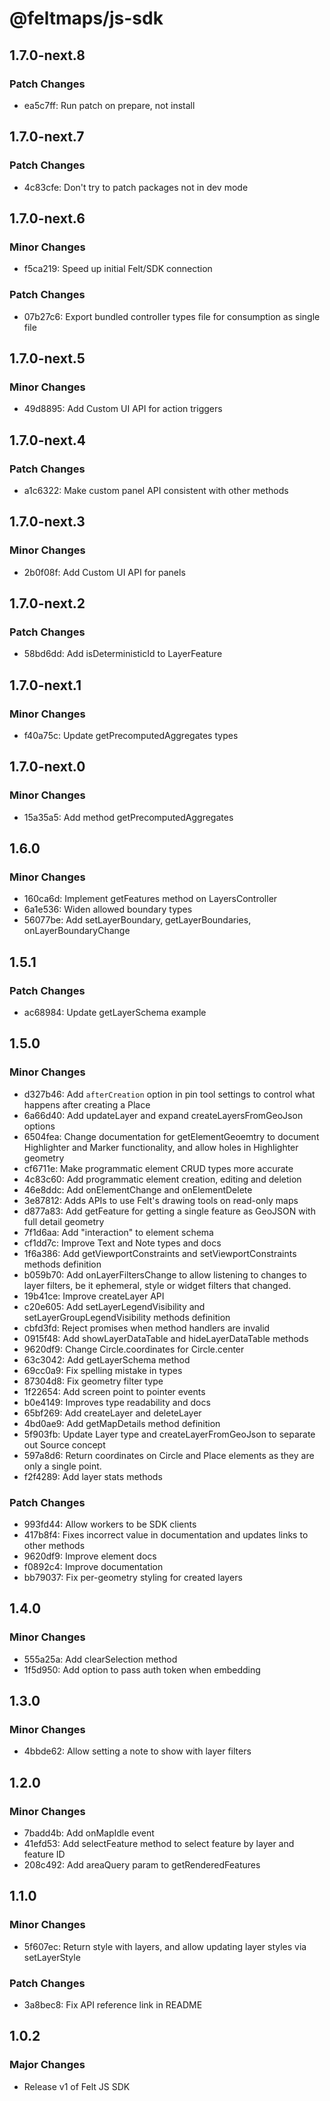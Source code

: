 # @feltmaps/js-sdk

## 1.7.0-next.8

### Patch Changes

* ea5c7ff: Run patch on prepare, not install

## 1.7.0-next.7

### Patch Changes

* 4c83cfe: Don't try to patch packages not in dev mode

## 1.7.0-next.6

### Minor Changes

* f5ca219: Speed up initial Felt/SDK connection

### Patch Changes

* 07b27c6: Export bundled controller types file for consumption as single file

## 1.7.0-next.5

### Minor Changes

* 49d8895: Add Custom UI API for action triggers

## 1.7.0-next.4

### Patch Changes

* a1c6322: Make custom panel API consistent with other methods

## 1.7.0-next.3

### Minor Changes

* 2b0f08f: Add Custom UI API for panels

## 1.7.0-next.2

### Patch Changes

* 58bd6dd: Add isDeterministicId to LayerFeature

## 1.7.0-next.1

### Minor Changes

* f40a75c: Update getPrecomputedAggregates types

## 1.7.0-next.0

### Minor Changes

* 15a35a5: Add method getPrecomputedAggregates

## 1.6.0

### Minor Changes

* 160ca6d: Implement getFeatures method on LayersController
* 6a1e536: Widen allowed boundary types
* 56077be: Add setLayerBoundary, getLayerBoundaries, onLayerBoundaryChange

## 1.5.1

### Patch Changes

* ac68984: Update getLayerSchema example

## 1.5.0

### Minor Changes

* d327b46: Add `afterCreation` option in pin tool settings to control what happens after creating a Place
* 6a66d40: Add updateLayer and expand createLayersFromGeoJson options
* 6504fea: Change documentation for getElementGeoemtry to document Highlighter and Marker functionality, and allow holes in Highlighter geometry
* cf6711e: Make programmatic element CRUD types more accurate
* 4c83c60: Add programmatic element creation, editing and deletion
* 46e8ddc: Add onElementChange and onElementDelete
* 3e87812: Adds APIs to use Felt's drawing tools on read-only maps
* d877a83: Add getFeature for getting a single feature as GeoJSON with full detail geometry
* 7f1d6aa: Add "interaction" to element schema
* cf1dd7c: Improve Text and Note types and docs
* 1f6a386: Add getViewportConstraints and setViewportConstraints methods definition
* b059b70: Add onLayerFiltersChange to allow listening to changes to layer filters, be it ephemeral, style or widget filters that changed.
* 19b41ce: Improve createLayer API
* c20e605: Add setLayerLegendVisibility and setLayerGroupLegendVisibility methods definition
* cbfd3fd: Reject promises when method handlers are invalid
* 0915f48: Add showLayerDataTable and hideLayerDataTable methods
* 9620df9: Change Circle.coordinates for Circle.center
* 63c3042: Add getLayerSchema method
* 69cc0a9: Fix spelling mistake in types
* 87304d8: Fix geometry filter type
* 1f22654: Add screen point to pointer events
* b0e4149: Improves type readability and docs
* 65bf269: Add createLayer and deleteLayer
* 4bd0ae9: Add getMapDetails method definition
* 5f903fb: Update Layer type and createLayerFromGeoJson to separate out Source concept
* 597a8d6: Return coordinates on Circle and Place elements as they are only a single point.
* f2f4289: Add layer stats methods

### Patch Changes

* 993fd44: Allow workers to be SDK clients
* 417b8f4: Fixes incorrect value in documentation and updates links to other methods
* 9620df9: Improve element docs
* f0892c4: Improve documentation
* bb79037: Fix per-geometry styling for created layers

## 1.4.0

### Minor Changes

* 555a25a: Add clearSelection method
* 1f5d950: Add option to pass auth token when embedding

## 1.3.0

### Minor Changes

* 4bbde62: Allow setting a note to show with layer filters

## 1.2.0

### Minor Changes

* 7badd4b: Add onMapIdle event
* 41efd53: Add selectFeature method to select feature by layer and feature ID
* 208c492: Add areaQuery param to getRenderedFeatures

## 1.1.0

### Minor Changes

* 5f607ec: Return style with layers, and allow updating layer styles via setLayerStyle

### Patch Changes

* 3a8bec8: Fix API reference link in README

## 1.0.2

### Major Changes

* Release v1 of Felt JS SDK

